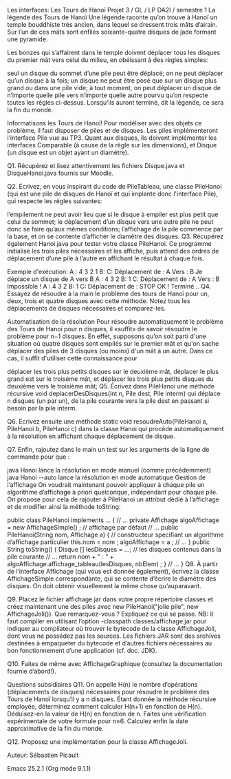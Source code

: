 Les interfaces: Les Tours de Hanoï
Projet 3 / GL / LP DA2I / semestre 1
La légende des Tours de Hanoï
Une légende raconte qu’on trouve à Hanoï un temple bouddhiste très ancien, dans lequel se dressent trois mâts d’airain. Sur l’un de ces mâts sont enfilés soixante-quatre disques de jade formant une pyramide.

Les bonzes qui s’affairent dans le temple doivent déplacer tous les disques du premier mât vers celui du milieu, en obéissant à des règles simples:

seul un disque du sommet d’une pile peut être déplacé;
on ne peut déplacer qu’un disque à la fois;
un disque ne peut être posé que sur un disque plus grand ou dans une pile vide;
à tout moment, on peut déplacer un disque de n’importe quelle pile vers n’importe quelle autre pourvu qu’on respecte toutes les règles ci-dessus.
Lorsqu’ils auront terminé, dit la légende, ce sera la fin du monde.

Informatisons les Tours de Hanoï!
Pour modéliser avec des objets ce problème, il faut disposer de piles et de disques. Les piles implémenteront l’interface Pile vue au TP3. Quant aux disques, ils doivent implémenter les interfaces Comparable (à cause de la règle sur les dimensions), et Disque (un disque est un objet ayant un diamètre).

Q1.
Récupérez et lisez attentivement les fichiers Disque.java et DisqueHanoi.java fournis sur Moodle.

Q2.
Écrivez, en vous inspirant du code de PileTableau, une classe PileHanoi (qui est une pile de disques de Hanoï et qui implante donc l'interface Pile), qui respecte les règles suivantes:

l’empilement ne peut avoir lieu que si le disque à empiler est plus petit que celui du sommet;
le déplacement d’un disque vers une autre pile ne peut donc se faire qu’aux mêmes conditions;
l’affichage de la pile commence par la base, et on se contente d’afficher le diamètre des disques.
Q3.
Récupérez également Hanoi.java pour tester votre classe PileHanoi. Ce programme initialise les trois piles nécessaires et les affiche, puis attend des ordres de déplacement d’une pile à l’autre en affichant le résultat à chaque fois.

Exemple d'exécution:
A : 4 3 2 1
B:
C:
Déplacement de : A
Vers : B
Je déplace un disque de A vers B
A : 4 3 2
B: 1
C:
Déplacement de : A
Vers : B
Impossible !
A : 4 3 2
B: 1
C:
Déplacement de : STOP
OK ! Terminé...
Q4.
Essayez de résoudre à la main le problème des tours de Hanoï pour un, deux, trois et quatre disques avec cette méthode. Notez tous les déplacements de disques nécessaires et comparez-les.

Automatisation de la résolution
Pour résoudre automatiquement le problème des Tours de Hanoï pour n disques, il «suffit» de savoir résoudre le problème pour n−1 disques. En effet, supposons qu’on soit parti d'une situation où quatre disques sont empilés sur le premier mât et qu'on sache déplacer des piles de 3 disques (ou moins) d'un mât à un autre. Dans ce cas, il suffit d'utiliser cette connaissance pour

déplacer les trois plus petits disques sur le deuxième mât,
déplacer le plus grand est sur le troisème mât, et
déplacer les trois plus petits disques du deuxième vers le troisième mât;
Q5.
Écrivez dans PileHanoi une méthode récursive void deplacerDesDisques(int n, Pile dest, Pile interm) qui déplace n disques (un par un), de la pile courante vers la pile dest en passant si besoin par la pile interm.

Q6.
Écrivez ensuite une méthode static void resoudreAuto(PileHanoi a, PileHanoi b, PileHanoi c) dans la classe Hanoi qui procède automatiquement à la résolution en affichant chaque déplacement de disque.

Q7.
Enfin, rajoutez dans le main un test sur les arguments de la ligne de commande pour que :

java Hanoi lance la résolution en mode manuel (comme précédemment)
java Hanoi --auto lance la résolution en mode automatique
Gestion de l’affichage
On voudrait maintenant pouvoir appliquer à chaque pile un algorithme d’affichage a priori quelconque, indépendant pour chaque pile. On propose pour cela de rajouter à PileHanoi un attribut dédié à l’affichage et de modifier ainsi la méthode toString:

public class PileHanoi implements ... { // ...
    private Affichage algoAffichage = new AffichageSimple() ; // affichage par défaut
    //    ...
    public PileHanoi(String nom, Affichage a) { // constructeur specifiant un algorithme d’affichage particulier
        this.nom = nom ;
        algoAffichage = a ;
        // ...
    }
    public String toString() {
        Disque [] lesDisques = ...; // les disques contenus dans la pile courante
        //  ...
        return nom + " : " + algoAffichage.affichage_tableau(lesDisques, nbElem) ;
    } // ...
}
Q8.
À partir de l’interface Affichage (qui vous est donnée également), écrivez la classe AffichageSimple correspondante, qui se contente d’écrire le diamètre des disques. On doit obtenir visuellement la même chose qu’auparavant.

Q9.
Placez le fichier affichage.jar dans votre propre répertoire classes et créez maintenant une des piles avec new PileHanoi("jolie pile", new AffichageJoli()). Que remarquez-vous ? Expliquez ce qui se passe. NB: Il faut compiler en utilisant l’option -classpath classes/affichage.jar pour indiquer au compilateur où trouver le bytecode de la classe AffichageJoli, dont vous ne possédez pas les sources. Les fichiers JAR sont des archives destinées à empaqueter du bytecode et d’autres fichiers nécessaires au bon fonctionnement d’une application (cf. doc. JDK).

Q10.
Faites de même avec AffichageGraphique (consultez la documentation fournie d’abord!).

Questions subsidiaires
Q11.
On appelle H(n) le nombre d’opérations (déplacements de disques) nécessaires pour résoudre le problème des Tours de Hanoï lorsqu’il y a n disques. Étant donnée la méthode récursive employée, déterminez comment calculer H(n+1) en fonction de H(n). Déduisez-en la valeur de H(n) en fonction de n. Faites une vérification expérimentale de votre formule pour n≤6. Calculez enfin la date approximative de la fin du monde.

Q12.
Proposez une implémentation pour la classe AffichageJoli.

Auteur: Sébastien Picault

Emacs 25.2.1 (Org mode 9.1.1)
